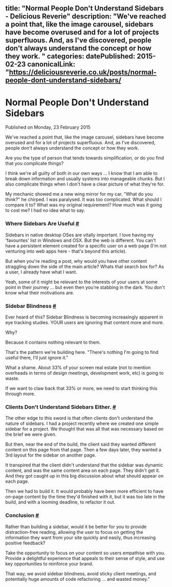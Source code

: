title: "Normal People Don't Understand Sidebars - Delicious Reverie"
description: "We've reached a point that, like the image carousel, sidebars have become overused and for a lot of projects superfluous. And, as I've discovered, people don't always understand the concept or how they work.
"
categories:
datePublished: 2015-02-23
canonicalLink: "https://deliciousreverie.co.uk/posts/normal-people-dont-understand-sidebars/
---
# Normal People Don't Understand Sidebars

Published on Monday, 23 February 2015

We've reached a point that, like the image carousel, sidebars have become overused and for a lot of projects superfluous. And, as I've discovered, people don't always understand the concept or how they work.

Are you the type of person that tends towards simplification, or do you find that you complicate things?

I think we're all guilty of both in our own ways ... I know that I am able to break down information and usually systems into manageable chunks. But I also complicate things when I don't have a clear picture of what they're for.

My mechanic showed me a new wing mirror for my car. "What do you think?" he chirped. I was paralysed. It was too complicated. What should I compare it to? What was my original requirement? How much was it going to cost me? I had no idea what to say.

### Where Sidebars Are Useful [#](https://deliciousreverie.co.uk/posts/normal-people-dont-understand-sidebars/#where-sidebars-are-useful)

Sidebars in native desktop OSes are vitally important. I love having my 'favourites' list in Windows and OSX. But the web is different. You can't have a persistent element created for a specific user on a web page (I'm not venturing into web apps here - that's beyond this article).

But when you're reading a post, why would you have other content straggling down the side of the main article? Whats that search box for? As a user, I already have what I want.

Yeah, some of it might be relevant to the interests of your users at some point in their journey ... but even then you're stabbing in the dark. You don't know what their motivations are.

### Sidebar Blindness [#](https://deliciousreverie.co.uk/posts/normal-people-dont-understand-sidebars/#sidebar-blindness)

Ever heard of this? Sidebar Blindness is becoming increasingly apparent in eye tracking studies. YOUR users are ignoring that content more and more.

Why?

Because it contains nothing relevant to them.

That's the pattern we're building here. "There's nothing I'm going to find useful there, I'll just ignore it."

What a shame. About 33% of your screen real estate (not to mention overheads in terms of design meetings, development work, etc) is going to waste.

If we want to claw back that 33% or more, we need to start thinking this through more.

### Clients Don't Understand Sidebars Either. [#](https://deliciousreverie.co.uk/posts/normal-people-dont-understand-sidebars/#clients-don't-understand-sidebars-either.)

The other edge to this sword is that often clients don't understand the nature of sidebars. I had a project recently where we created one simple sidebar for a project. We thought that was all that was necessary based on the brief we were given.

But then, near the end of the build, the client said they wanted different content on this page from that page. Then a few days later, they wanted a 3rd layout for the sidebar on another page.

It transpired that the client didn't understand that the sidebar was dynamic content, and was the same content area on each page. They didn't get it. And they got caught up in this big discussion about what should appear on each page.

Then we had to build it. It would probably have been more efficient to have on-page content by the time they'd finished with it, but it was too late in the build, and with a looming deadline, to refactor it out.

### Conclusion [#](https://deliciousreverie.co.uk/posts/normal-people-dont-understand-sidebars/#conclusion)

Rather than building a sidebar, would it be better for you to provide distraction-free reading, allowing the user to focus on getting the information they want from your site quickly and easily, thus increasing positive feedback?

Take the opportunity to focus on your content so users empathise with you. Provide a delightful experience that appeals to their sense of style, and use key opportunities to reinforce your brand.

That way, we avoid sidebar blindness, avoid sticky client meetings, and potentially huge amounts of code refactoring ... and wasted money."